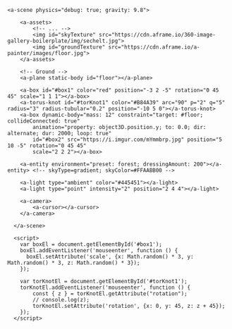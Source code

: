 <!DOCTYPE html>
<html>
  <head>
    <meta charset="utf-8">
    <title>A-Frame demo</title>
    <meta name="description" content="A-Frame demo">
    <script src="https://aframe.io/releases/1.1.0/aframe.min.js"></script>
    <script src="https://unpkg.com/aframe-environment-component/dist/aframe-environment-component.min.js"></script>
    <script src="https://cdn.jsdelivr.net/gh/n5ro/aframe-physics-system@v4.0.1/dist/aframe-physics-system.min.js"></script>
  </head>
  <body>
    
    <a-scene physics="debug: true; gravity: 9.8">

        <a-assets>
            <!-- ... -->
            <img id="skyTexture" src="https://cdn.aframe.io/360-image-gallery-boilerplate/img/sechelt.jpg">
            <img id="groundTexture" src="https://cdn.aframe.io/a-painter/images/floor.jpg">
        </a-assets>

        <!-- Ground -->
        <a-plane static-body id="floor"></a-plane>

        <a-box id="#box1" color="red" position="-3 2 -5" rotation="0 45 45" scale="1 1 1"></a-box>
        <a-torus-knot id="#torKnot1" color="#B84A39" arc="90" p="2" q="5" radius="3" radius-tubular="0.2" position="-10 5 0"></a-torus-knot>
        <a-box dynamic-body="mass: 12" constraint="target: #floor; collideConnected: true"
            animation="property: object3D.position.y; to: 0.0; dir: alternate; dur: 2000; loop: true"
            id="#box2" src="https://i.imgur.com/mYmmbrp.jpg" position="5 10 -5" rotation="0 45 45"
            scale="2 2 2"></a-box>

        <a-entity environment="preset: forest; dressingAmount: 200"></a-entity> <!-- skyType=gradient; skyColor=#FFAABB00 -->

        <a-light type="ambient" color="#445451"></a-light>
        <a-light type="point" intensity="2" position="2 4 4"></a-light>

        <a-camera>
            <a-cursor></a-cursor>
        </a-camera>

      </a-scene>

      <script>
        var boxEl = document.getElementById('#box1');
        boxEl.addEventListener('mouseenter', function () {
          boxEl.setAttribute('scale', {x: Math.random() * 3, y: Math.random() * 3, z: Math.random() * 3});
        });

        var torKnotEl = document.getElementById('#torKnot1');
        torKnotEl.addEventListener('mouseenter', function () {
            const { z } = torKnotEl.getAttribute("rotation");
            // console.log(z);
            torKnotEl.setAttribute('rotation', {x: 0, y: 45, z: z + 45});
        });
      </script>
  </body>
</html>
